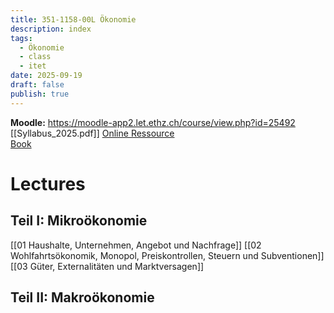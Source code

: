 ```yaml
---
title: 351-1158-00L Ökonomie
description: index
tags:
  - Ökonomie
  - class
  - itet
date: 2025-09-19
draft: false
publish: true
---
```

**Moodle:** https://moodle-app2.let.ethz.ch/course/view.php?id=25492  
[[Syllabus_2025.pdf]]
[Online Ressource](https://books.core-econ.org/the-economy/index.html)  
[Book](https://content-select.com/de/portal/media/view/603d0f0e-eb78-4d8a-a5ab-5b29b0dd2d03?forceauth=1)
# Lectures
## Teil I: Mikroökonomie

[[01 Haushalte, Unternehmen, Angebot und Nachfrage]]
[[02 Wohlfahrtsökonomik, Monopol, Preiskontrollen, Steuern und Subventionen]]
[[03 Güter, Externalitäten und Marktversagen]]

## Teil II: Makroökonomie